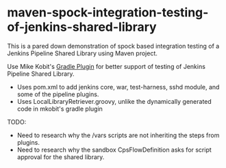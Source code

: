 # maven-spock-integration-testing-of-jenkins-shared-library
This is a pared down demonstration of spock based integration testing of a Jenkins Pipeline Shared Library using Maven project.

Use Mike Kobit's [Gradle Plugin](https://github.com/mkobit/jenkins-pipeline-shared-libraries-gradle-plugin) for better support of testing of Jenkins Pipeline Shared Library.

* Uses pom.xml to add jenkins core, war, test-harness, sshd module, and some of the pipeline plugins.
* Uses LocalLibraryRetriever.groovy, unlike the dynamically generated code in mkobit's gradle plugin

TODO:

* Need to research why the /vars scripts are not inheriting the steps from plugins.
* Need to research why the sandbox CpsFlowDefinition asks for script approval for the shared library. 